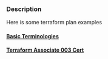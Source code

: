 ### Description

Here is some terraform plan examples

#### [Basic Terminologies](basic)

#### [Terraform Associate 003 Cert](associate-cert)
